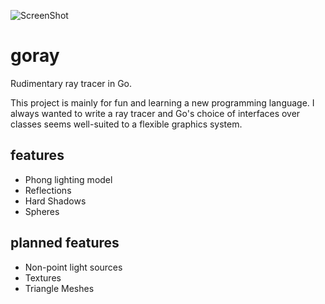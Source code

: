 ![ScreenShot](https://raw.github.com/jpreiss/goray/master/rays.png)

goray
=====

Rudimentary ray tracer in Go.

This project is mainly for fun and learning a new programming language.
I always wanted to write a ray tracer and Go's choice
of interfaces over classes seems well-suited to a flexible graphics system.

features
--------

* Phong lighting model
* Reflections
* Hard Shadows
* Spheres

planned features
----------------

* Non-point light sources
* Textures
* Triangle Meshes
